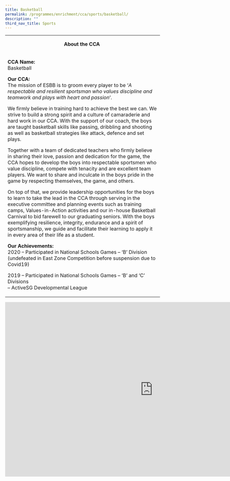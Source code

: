 ```yaml
---
title: Basketball
permalink: /programmes/enrichment/cca/sports/basketball/
description: ""
third_nav_title: Sports
---
```

<table>
<tbody>
<tr>
<td width="590">
<p style="text-align: center;"><strong>About the CCA&nbsp;</strong></p>
</td>
</tr>
<tr>
<td width="590">
<p><strong>CCA Name: <br /></strong>Basketball</p>
<p><strong>Our CCA:<br /></strong>The mission of ESBB is to groom every player to be &lsquo;<em>A respectable and resilient sportsman who values discipline and teamwork and plays with heart and passion</em>&rsquo;.</p>
<p>We firmly believe in training hard to achieve the best we can. We strive to build a strong spirit and a culture of camaraderie and hard work in our CCA. With the support of our coach, the boys are taught basketball skills like passing, dribbling and shooting as well as basketball strategies like attack, defence and set plays.</p>
<p>Together with a team of dedicated teachers who firmly believe in sharing their love, passion and dedication for the game, the CCA hopes to develop the boys into respectable sportsmen who value discipline, compete with tenacity and are excellent team players. We want to share and inculcate in the boys pride in the game by respecting themselves, the game, and others.</p>
<p>On top of that, we provide leadership opportunities for the boys to learn to take the lead in the CCA through serving in the executive committee and planning events such as training camps, Values-in-Action activities and our in-house Basketball Carnival to bid farewell to our graduating seniors. With the boys exemplifying resilience, integrity, endurance and a spirit of sportsmanship, we guide and facilitate their learning to apply it in every area of their life as a student.</p>
<p><strong>Our Achievements:<br /></strong>2020 &ndash; Participated in National Schools Games &ndash; &lsquo;B&rsquo; Division (undefeated in East Zone Competition before suspension due to Covid19)</p>
<p>2019 &ndash; Participated in National Schools Games &ndash; &lsquo;B&rsquo; and &lsquo;C&rsquo; Divisions&nbsp;<br />&ndash;&nbsp;ActiveSG Developmental League</p>
</td>
</tr>
</tbody>
</table>
<iframe src="https://docs.google.com/presentation/d/e/2PACX-1vT9RHVHkT8a2_Witra15RLmdhPHAPKx7LNbvDcUxZmuhElXd29UJpI7xkxDqj1oyI-CEFS_SKA0pi_x/embed?start=false&loop=false&delayms=10000" frameborder="0" width="960" height="569" allowfullscreen="true"></iframe>